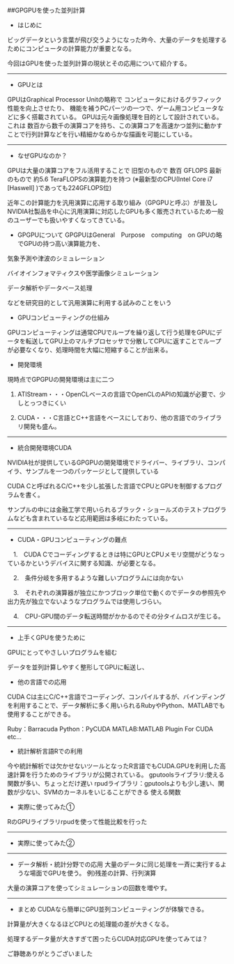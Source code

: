 ##GPGPUを使った並列計算　　 
- はじめに

ビッグデータという言葉が飛び交うようになった昨今、大量のデータを処理するためにコンピュータの計算能力が重要となる。

今回はGPUを使った並列計算の現状とその応用について紹介する。

---
- GPUとは

GPUはGraphical Processor Unitの略称で
コンピュータにおけるグラフィック性能を向上させたり、
機能を補うPCパーツの一つで、ゲーム用コンピュータなどに多く搭載されている。
GPUは元々画像処理を目的として設計されている。これは
数百から数千の演算コアを持ち、この演算コアを高速かつ並列に動かす
ことで行列計算などを行い精細かなめらかな描画を可能にしている。

---
- なぜGPUなのか？

GPUは大量の演算コアをフル活用することで
旧型のもので 数百 GFLOPS
最新のもので 約5.6 TeraFLOPSの演算能力を持つ
(※最新型のCPU(Intel Core i7 [Haswell] )であっても224GFLOPS位)

近年この計算能力を汎用演算に応用する取り組み（GPGPUと呼ぶ）が普及しNVIDIA社製品を中心に汎用演算に対応したGPUも多く販売されているため一般のユーザーでも扱いやすくなってきている。


- GPGPUについて
GPGPUはGeneral　Purpose　computing　on GPUの略でGPUの持つ高い演算能力を、

気象予測や津波のシミュレーション

バイオインフォマティクスや医学画像シミュレーション

データ解析やデータベース処理

などを研究目的として汎用演算に利用する試みのことをいう

- GPUコンピューティングの仕組み

GPUコンピューティングは通常CPUでループを繰り返して行う処理をGPUにデータを転送してGPU上のマルチプロセッサで分散してCPUに返すことでループが必要なくなり、処理時間を大幅に短縮することが出来る。


- 開発環境

現時点でGPGPUの開発環境は主に二つ

1. ATIStream・・・OpenCLベースの言語でOpenCLのAPIの知識が必要で、少しとっつきにくい

2. CUDA・・・C言語とC++言語をベースにしており、他の言語でのライブラリ開発も盛ん。
 
---

- 統合開発環境CUDA

NVIDIA社が提供しているGPGPUの開発環境でドライバー、ライブラリ、コンパイラ、サンプルを一つのパッケージとして提供している

CUDA Cと呼ばれるC/C++を少し拡張した言語でCPUとGPUを制御するプログラムを書く。

サンプルの中には金融工学で用いられるブラック・ショールズのテストプログラムなども含まれているなど応用範囲は多岐にわたっている。

---
- CUDA・GPUコンピューティングの難点

　1.　CUDA Cでコーディングするときは特にGPUとCPUメモリ空間がどうなっているかというデバイスに関する知識、が必要となる。

　2.　条件分岐を多用するような難しいプログラムには向かない

　3.　それぞれの演算器が独立にかつブロック単位で動くのでデータの参照先や出力先が独立でないようなプログラムでは使用しづらい。

　4.　CPU-GPU間のデータ転送時間がかかるのでその分タイムロスが生じる。

---
- 上手くGPUを使うために

GPUにとってやさしいプログラムを組む

データを並列計算しやすく整形してGPUに転送し、

- 他の言語での応用

CUDA Cは主にC/C++言語でコーディング、コンパイルするが、バインディングを利用することで、データ解析に多く用いられるRubyやPython、MATLABでも使用することができる。

Ruby：Barracuda
Python：PyCUDA
MATLAB:MATLAB Plugin For CUDA
			etc…

- 統計解析言語Rでの利用

今や統計解析では欠かせないツールとなったR言語でもCUDA.GPUを利用した高速計算を行うためのライブラリが公開されている。
gputoolsライブラリ:使える関数が多い、ちょっとだけ遅い
rpudライブラリ：gputoolsよりも少し速い、関数が少ない、SVMのカーネルをいじることができる
使える関数

 - 実際に使ってみた①

RのGPUライブラリrpudを使って性能比較を行った

---
  - 実際に使ってみた②

---

 - データ解析・統計分野での応用
大量のデータに同じ処理を一斉に実行するような場面でGPUを使う。
例)残差の計算、行列演算

大量の演算コアを使ってシミュレーションの回数を増やす。

---
- まとめ
CUDAなら簡単にGPU並列コンピューティングが体験できる。

計算量が大きくなるほどCPUとの処理能の差が大きくなる。

処理するデータ量が大きすぎて困ったらCUDA対応GPUを使ってみては？

ご静聴ありがとうございました
